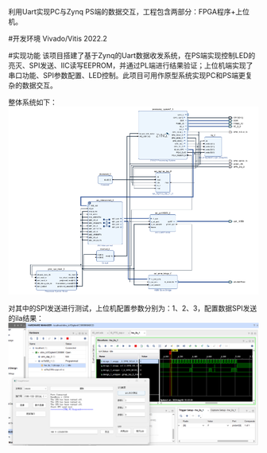 利用Uart实现PC与Zynq PS端的数据交互，工程包含两部分：FPGA程序+上位机。

#开发环境
Vivado/Vitis 2022.2

#实现功能
该项目搭建了基于Zynq的Uart数据收发系统，在PS端实现控制LED的亮灭、SPI发送、IIC读写EEPROM，并通过PL端进行结果验证；上位机端实现了串口功能、SPI参数配置、LED控制。此项目可用作原型系统实现PC和PS端更复杂的数据交互。

整体系统如下：
![image](./image/systembd.png)

对其中的SPI发送进行测试，上位机配置参数分别为：1、2、3，配置数据SPI发送的ila结果：
![image](./image/test.png)
